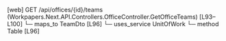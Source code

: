 [web] GET /api/offices/{id}/teams  (Workpapers.Next.API.Controllers.OfficeController.GetOfficeTeams)  [L93–L100]
  └─ maps_to TeamDto [L96]
  └─ uses_service UnitOfWork
    └─ method Table [L96]

